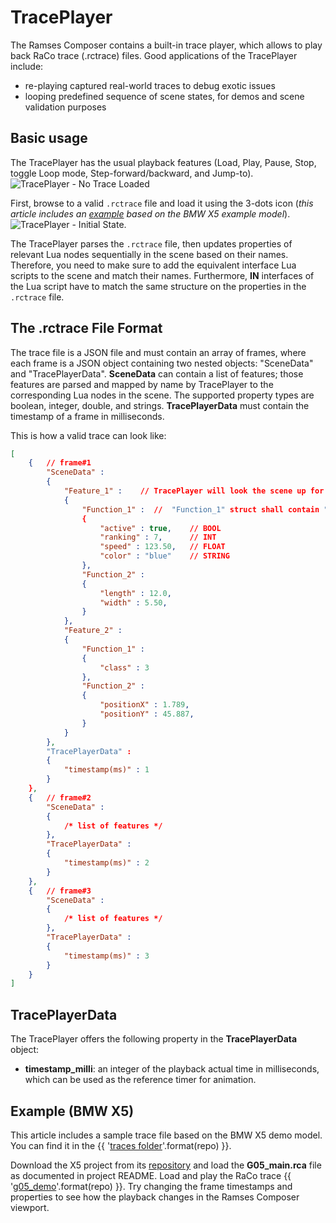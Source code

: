 <!--
SPDX-License-Identifier: MPL-2.0

This file is part of Ramses Composer
(see https://github.com/COVESA/ramses-composer-docs).

This Source Code Form is subject to the terms of the Mozilla Public License, v. 2.0.
If a copy of the MPL was not distributed with this file, You can obtain one at http://mozilla.org/MPL/2.0/.
-->

# TracePlayer

The Ramses Composer contains a built-in trace player, which allows to play back RaCo trace (.rctrace) files.
Good applications of the TracePlayer include:
* re-playing captured real-world traces to debug exotic issues
* looping predefined sequence of scene states, for demos and scene validation purposes

## Basic usage

The TracePlayer has the usual playback features (Load, Play, Pause, Stop, toggle Loop mode, Step-forward/backward, and Jump-to).
![](docs/traceplayer_notrace.png "TracePlayer - No Trace Loaded")

First, browse to a valid `.rctrace` file and load it using the 3-dots icon (*this article includes an [example](#example-bmw-x5) based on the BMW X5 example model*).
![](docs/traceplayer_init.png "TracePlayer - Initial State").

The TracePlayer parses the `.rctrace` file, then updates properties of relevant Lua nodes sequentially in the scene based on their names. Therefore, you need to make sure to add the equivalent interface Lua scripts to the scene and match their names.
Furthermore, **IN** interfaces of the Lua script have to match the same structure on the properties in the `.rctrace` file.

## The .rctrace File Format

The trace file is a JSON file and must contain an array of frames, where each frame is a JSON object containing two nested objects: "SceneData" and "TracePlayerData".
**SceneData** can contain a list of features; those features are parsed and mapped by name by TracePlayer to the corresponding Lua nodes in the scene. The supported property types are boolean, integer, double, and strings.
**TracePlayerData** must contain the timestamp of a frame in milliseconds.

This is how a valid trace can look like:

```json
[
    {   // frame#1
        "SceneData" :
        {
            "Feature_1" :    // TracePlayer will look the scene up for a Lua node with the name "Feature_1". It shall have IN interface structs named "Function_1" and "Function_2"
            {
                "Function_1" :  //  "Function_1" struct shall contain "active", "ranking", "speed", and "color" IN properties with equivalent types
                {
                    "active" : true,    // BOOL
                    "ranking" : 7,      // INT
                    "speed" : 123.50,   // FLOAT
                    "color" : "blue"    // STRING
                },
                "Function_2" :
                {
                    "length" : 12.0,
                    "width" : 5.50,
                }
            },
            "Feature_2" :
            {
                "Function_1" :
                {
                    "class" : 3
                },
                "Function_2" :
                {
                    "positionX" : 1.789,
                    "positionY" : 45.887,
                }
            }
        },
        "TracePlayerData" :
        {
            "timestamp(ms)" : 1
        }
    },
    {   // frame#2
        "SceneData" :
        {
            /* list of features */
        },
        "TracePlayerData" :
        {
            "timestamp(ms)" : 2
        }
    },
    {   // frame#3
        "SceneData" :
        {
            /* list of features */
        },
        "TracePlayerData" :
        {
            "timestamp(ms)" : 3
        }
    }
]
```

## TracePlayerData

The TracePlayer offers the following property in the **TracePlayerData** object:
- **timestamp_milli**: an integer of the playback actual time in milliseconds, which can be used as the reference timer for animation.

## Example (BMW X5)

This article includes a sample trace file based on the BMW X5 demo model. You can find it in the
{{ '[traces folder]({}/doc/advanced/traceplayer/traces)'.format(repo) }}.

Download the X5 project from its [repository](https://github.com/bmwcarit/digital-car-3d) and load the **G05_main.rca** file as documented in project README.
Load and play the RaCo trace 
{{ '[g05_demo]({}/doc/advanced/traceplayer/traces/g05_demo.rctrace)'.format(repo) }}.
Try changing the frame timestamps and properties to see how the playback changes in the Ramses Composer viewport.
